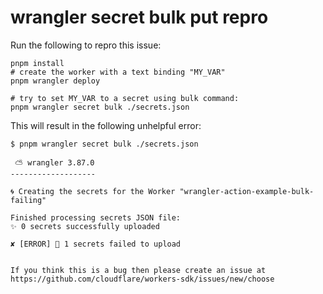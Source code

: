 # wrangler secret bulk put repro

Run the following to repro this issue:

```shell
pnpm install
# create the worker with a text binding "MY_VAR"
pnpm wrangler deploy

# try to set MY_VAR to a secret using bulk command:
pnpm wrangler secret bulk ./secrets.json
```

This will result in the following unhelpful error:

```
$ pnpm wrangler secret bulk ./secrets.json

 ⛅️ wrangler 3.87.0
-------------------

🌀 Creating the secrets for the Worker "wrangler-action-example-bulk-failing"

Finished processing secrets JSON file:
✨ 0 secrets successfully uploaded

✘ [ERROR] 🚨 1 secrets failed to upload


If you think this is a bug then please create an issue at https://github.com/cloudflare/workers-sdk/issues/new/choose
```
